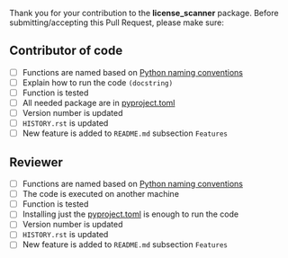 Thank you for your contribution to the **license_scanner** package.
Before submitting/accepting this Pull Request, please make sure:

## Contributor of code

- [ ] Functions are named based on [Python naming conventions](https://visualgit.readthedocs.io/en/latest/pages/naming_convention.html)
- [ ] Explain how to run the code `(docstring)`
- [ ] Function is tested
- [ ] All needed package are in [pyproject.toml](pyproject.toml)
- [ ] Version number is updated
- [ ] `HISTORY.rst` is updated
- [ ] New feature is added to `README.md` subsection `Features`

## Reviewer

- [ ] Functions are named based on [Python naming conventions](https://visualgit.readthedocs.io/en/latest/pages/naming_convention.html)
- [ ] The code is executed on another machine
- [ ] Function is tested
- [ ] Installing just the [pyproject.toml](pyproject.toml) is enough to run the code
- [ ] Version number is updated
- [ ] `HISTORY.rst` is updated
- [ ] New feature is added to `README.md` subsection `Features`
